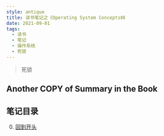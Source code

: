 ```yaml
---
style: antique
title: 读书笔记之《Operating System Concepts》8
date: 2021-09-01
tags:
  - 读书
  - 笔记
  - 操作系统
  - 死锁
---
```


> 死锁

## Another COPY of Summary in the Book

## 笔记目录

0. [回到开头](scroll-to-the-very-top)
